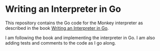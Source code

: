 # Writing an Interpreter in Go

This repository contains the Go code for the Monkey interpreter as described in the book [Writing an Interpreter in Go](https://interpreterbook.com/).

I am following the book and implementing the interpreter in Go. I am also adding tests and comments to the code as I go along.
